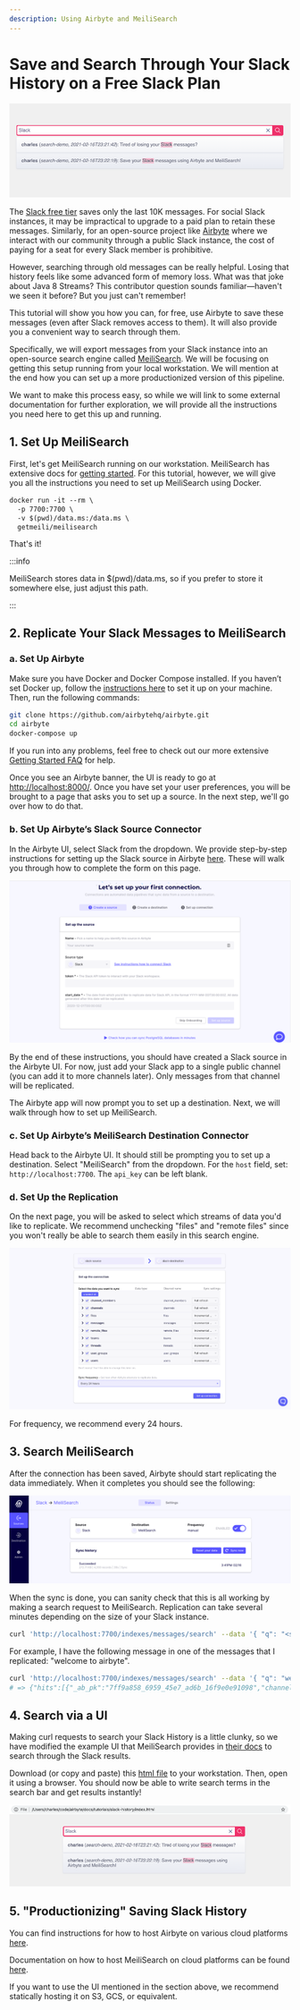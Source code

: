```yaml
---
description: Using Airbyte and MeiliSearch
---
```


# Save and Search Through Your Slack History on a Free Slack Plan

![](../../.gitbook/assets/slack-history-ui-title.png)

The [Slack free tier](https://slack.com/pricing/paid-vs-free) saves only the last 10K messages. For social Slack instances, it may be impractical to upgrade to a paid plan to retain these messages. Similarly, for an open-source project like [Airbyte](../../understanding-airbyte/catalog.md) where we interact with our community through a public Slack instance, the cost of paying for a seat for every Slack member is prohibitive.

However, searching through old messages can be really helpful. Losing that history feels like some advanced form of memory loss. What was that joke about Java 8 Streams? This contributor question sounds familiar—haven't we seen it before? But you just can't remember!

This tutorial will show you how you can, for free, use Airbyte to save these messages \(even after Slack removes access to them\). It will also provide you a convenient way to search through them.

Specifically, we will export messages from your Slack instance into an open-source search engine called [MeiliSearch](https://github.com/meilisearch/meilisearch). We will be focusing on getting this setup running from your local workstation. We will mention at the end how you can set up a more productionized version of this pipeline.

We want to make this process easy, so while we will link to some external documentation for further exploration, we will provide all the instructions you need here to get this up and running.

## 1. Set Up MeiliSearch

First, let's get MeiliSearch running on our workstation. MeiliSearch has extensive docs for [getting started](https://docs.meilisearch.com/reference/features/installation.html#download-and-launch). For this tutorial, however, we will give you all the instructions you need to set up MeiliSearch using Docker.

```text
docker run -it --rm \
  -p 7700:7700 \
  -v $(pwd)/data.ms:/data.ms \
  getmeili/meilisearch
```

That's it!

:::info

MeiliSearch stores data in $\(pwd\)/data.ms, so if you prefer to store it somewhere else, just adjust this path.

:::

## 2. Replicate Your Slack Messages to MeiliSearch

### a. Set Up Airbyte

Make sure you have Docker and Docker Compose installed. If you haven’t set Docker up, follow the [instructions here](https://docs.docker.com/desktop/) to set it up on your machine. Then, run the following commands:

```bash
git clone https://github.com/airbytehq/airbyte.git
cd airbyte
docker-compose up
```

If you run into any problems, feel free to check out our more extensive [Getting Started FAQ](https://discuss.airbyte.io/c/faq/15) for help.

Once you see an Airbyte banner, the UI is ready to go at [http://localhost:8000/](http://localhost:8000/). Once you have set your user preferences, you will be brought to a page that asks you to set up a source. In the next step, we'll go over how to do that.

### b. Set Up Airbyte’s Slack Source Connector

In the Airbyte UI, select Slack from the dropdown. We provide step-by-step instructions for setting up the Slack source in Airbyte [here](https://docs.airbyte.io/integrations/sources/slack#setup-guide). These will walk you through how to complete the form on this page.

![](../../.gitbook/assets/slack-history-setup-wizard.png)

By the end of these instructions, you should have created a Slack source in the Airbyte UI. For now, just add your Slack app to a single public channel \(you can add it to more channels later\). Only messages from that channel will be replicated.

The Airbyte app will now prompt you to set up a destination. Next, we will walk through how to set up MeiliSearch.

### c. Set Up Airbyte’s MeiliSearch Destination Connector

Head back to the Airbyte UI. It should still be prompting you to set up a destination. Select "MeiliSearch" from the dropdown. For the `host` field, set: `http://localhost:7700`. The `api_key` can be left blank.

### d. Set Up the Replication

On the next page, you will be asked to select which streams of data you'd like to replicate. We recommend unchecking "files" and "remote files" since you won't really be able to search them easily in this search engine.

![](../../.gitbook/assets/airbyte_connection-settings.png)

For frequency, we recommend every 24 hours.

## 3. Search MeiliSearch

After the connection has been saved, Airbyte should start replicating the data immediately. When it completes you should see the following:

![](../../.gitbook/assets/slack-history-sync.png)

When the sync is done, you can sanity check that this is all working by making a search request to MeiliSearch. Replication can take several minutes depending on the size of your Slack instance.

```bash
curl 'http://localhost:7700/indexes/messages/search' --data '{ "q": "<search-term>" }'
```

For example, I have the following message in one of the messages that I replicated: "welcome to airbyte".

```bash
curl 'http://localhost:7700/indexes/messages/search' --data '{ "q": "welcome to" }'
# => {"hits":[{"_ab_pk":"7ff9a858_6959_45e7_ad6b_16f9e0e91098","channel_id":"C01M2UUP87P","client_msg_id":"77022f01-3846-4b9d-a6d3-120a26b2c2ac","type":"message","text":"welcome to airbyte.","user":"U01AS8LGX41","ts":"2021-02-05T17:26:01.000000Z","team":"T01AB4DDR2N","blocks":[{"type":"rich_text"}],"file_ids":[],"thread_ts":"1612545961.000800"}],"offset":0,"limit":20,"nbHits":2,"exhaustiveNbHits":false,"processingTimeMs":21,"query":"test-72"}
```

## 4. Search via a UI

Making curl requests to search your Slack History is a little clunky, so we have modified the example UI that MeiliSearch provides in [their docs](https://docs.meilisearch.com/learn/tutorials/getting_started.html#integrate-with-your-project) to search through the Slack results.

Download \(or copy and paste\) this [html file](https://github.com/airbytehq/airbyte/blob/master/docs/examples/slack-history/index.html) to your workstation. Then, open it using a browser. You should now be able to write search terms in the search bar and get results instantly!

![](../../.gitbook/assets/slack-history-ui.png)

## 5. "Productionizing" Saving Slack History

You can find instructions for how to host Airbyte on various cloud platforms [here](../../deploying-airbyte).

Documentation on how to host MeiliSearch on cloud platforms can be found [here](https://docs.meilisearch.com/running-production/#a-quick-introduction).

If you want to use the UI mentioned in the section above, we recommend statically hosting it on S3, GCS, or equivalent.

